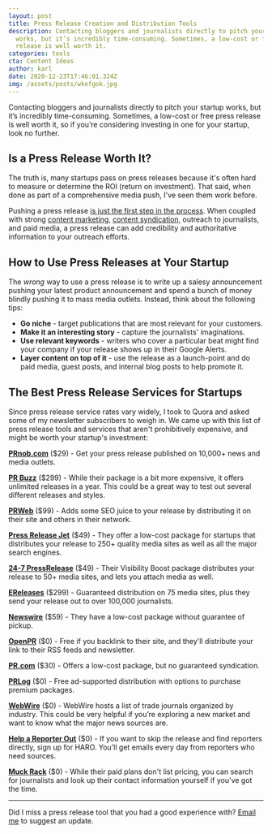 ```yaml
---
layout: post
title: Press Release Creation and Distribution Tools
description: Contacting bloggers and journalists directly to pitch your startup
  works, but it’s incredibly time-consuming. Sometimes, a low-cost or free press
  release is well worth it.
categories: tools
cta: Content Ideas
author: karl
date: 2020-12-23T17:46:01.324Z
img: /assets/posts/wkefgok.jpg
---
```

Contacting bloggers and journalists directly to pitch your startup works, but it’s incredibly time-consuming. Sometimes, a low-cost or free press release is well worth it, so if you’re considering investing in one for your startup, look no further.

## Is a Press Release Worth It?

The truth is, many startups pass on press releases because it's often hard to measure or determine the ROI (return on investment). That said, when done as part of a comprehensive media push, I've seen them work before.

Pushing a press release [is just the first step in the process](https://publicize.co/guides/example-press-releases/). When coupled with strong [content marketing](https://draft.dev/learn/content-marketing/), [content syndication](https://draft.dev/learn/syndicating-developer-content), outreach to journalists, and paid media, a press release can add credibility and authoritative information to your outreach efforts.

<!-- signup -->

## How to Use Press Releases at Your Startup

The *wrong* way to use a press release is to write up a salesy announcement pushing your latest product announcement and spend a bunch of money blindly pushing it to mass media outlets. Instead, think about the following tips:

* **Go niche** - target publications that are most relevant for your customers.
* **Make it an interesting story** - capture the journalists' imaginations.
* **Use relevant keywords** - writers who cover a particular beat might find your company if your release shows up in their Google Alerts.
* **Layer content on top of it** - use the release as a launch-point and do paid media, guest posts, and internal blog posts to help promote it.

## The Best Press Release Services for Startups

Since press release service rates vary widely, I took to Quora and asked some of my newsletter subscribers to weigh in. We came up with this list of press release tools and services that aren't prohibitively expensive, and might be worth your startup's investment:

**[PRnob.com](http://www.prnob.com/)** ($29) - Get your press release published on 10,000+ news and media outlets.

**[PR Buzz](https://www.prbuzz.com/)** ($299) - While their package is a bit more expensive, it offers unlimited releases in a year. This could be a great way to test out several different releases and styles.

**[PRWeb](http://service.prweb.com/home/)** ($99) - Adds some SEO juice to your release by distributing it on their site and others in their network.

**[Press Release Jet](https://pressreleasejet.com/)** ($49) - They offer a low-cost package for startups that distributes your release to 250+ quality media sites as well as all the major search engines.

**[24-7 PressRelease](http://www.24-7pressrelease.com/)** ($49) - Their Visibility Boost package distributes your release to 50+ media sites, and lets you attach media as well.

**[EReleases](https://www.ereleases.com/)** ($299) - Guaranteed distribution on 75 media sites, plus they send your release out to over 100,000 journalists.

**[Newswire](https://www.newswire.com/)** ($59) - They have a low-cost package without guarantee of pickup.

**[OpenPR](https://www.openpr.com/)** ($0) - Free if you backlink to their site, and they'll distribute your link to their RSS feeds and newsletter.

**[PR.com](http://www.pr.com/)** ($30) - Offers a low-cost package, but no guaranteed syndication.

**[PRLog](https://www.prlog.org/)** ($0) - Free ad-supported distribution with options to purchase premium packages.

**[WebWire](https://www.webwire.com/IndustryList.asp)** ($0) - WebWire hosts a list of trade journals organized by industry. This could be very helpful if you’re exploring a new market and want to know what the major news sources are.

**[Help a Reporter Out](https://www.helpareporter.com/)** ($0) - If you want to skip the release and find reporters directly, sign up for HARO. You'll get emails every day from reporters who need sources.

**[Muck Rack](https://muckrack.com/)** ($0) - While their paid plans don't list pricing, you can search for journalists and look up their contact information yourself if you've got the time.

- - -

Did I miss a press release tool that you had a good experience with? [Email me](mailto:karl@draft.dev) to suggest an update.